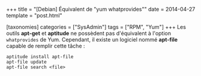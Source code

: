 +++
title = "[Debian] Équivalent de \"yum whatprovides\""
date = 2014-04-27
template = "post.html"

[taxonomies]
categories = ["SysAdmin"]
tags = ["RPM", "Yum"]
+++
Les outils **apt-get** et **aptitude** ne possèdent pas d'équivalent à l'option
`whatprovides` de Yum. Cependant, il existe un logiciel nommé **apt-file**
capable de remplir cette tâche :

```raw
aptitude install apt-file
apt-file update
apt-file search <file>
```
